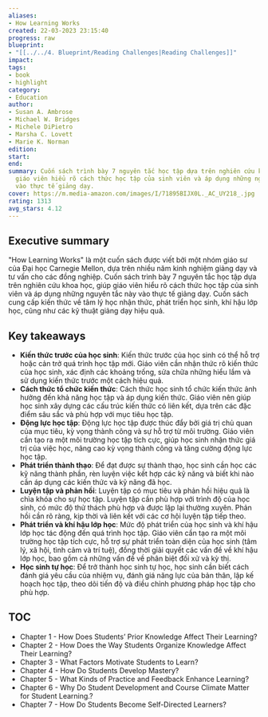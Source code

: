 ```yaml
---
aliases:
- How Learning Works
created: 22-03-2023 23:15:40
progress: raw
blueprint:
- "[[../../4. Blueprint/Reading Challenges|Reading Challenges]]"
impact:
tags:
- book
- highlight
category:
- Education
author:
- Susan A. Ambrose
- Michael W. Bridges
- Michele DiPietro
- Marsha C. Lovett
- Marie K. Norman
edition:
start:
end:
summary: Cuốn sách trình bày 7 nguyên tắc học tập dựa trên nghiên cứu khoa học, giúp
  giáo viên hiểu rõ cách thức học tập của sinh viên và áp dụng những nguyên tắc này
  vào thực tế giảng dạy.
cover: https://m.media-amazon.com/images/I/71895BIJX0L._AC_UY218_.jpg
rating: 1313
avg_stars: 4.12
---
```


## Executive summary

"How Learning Works" là một cuốn sách được viết bởi một nhóm giáo sư của Đại học Carnegie Mellon, dựa trên nhiều năm kinh nghiệm giảng dạy và tư vấn cho các đồng nghiệp. Cuốn sách trình bày 7 nguyên tắc học tập dựa trên nghiên cứu khoa học, giúp giáo viên hiểu rõ cách thức học tập của sinh viên và áp dụng những nguyên tắc này vào thực tế giảng dạy. Cuốn sách cung cấp kiến thức về tâm lý học nhận thức, phát triển học sinh, khí hậu lớp học, cũng như các kỹ thuật giảng dạy hiệu quả. 

## Key takeaways

* **Kiến thức trước của học sinh**: Kiến thức trước của học sinh có thể hỗ trợ hoặc cản trở quá trình học tập mới. Giáo viên cần nhận thức rõ kiến thức của học sinh, xác định các khoảng trống, sửa chữa những hiểu lầm và sử dụng kiến thức trước một cách hiệu quả.
* **Cách thức tổ chức kiến thức**: Cách thức học sinh tổ chức kiến thức ảnh hưởng đến khả năng học tập và áp dụng kiến thức. Giáo viên nên giúp học sinh xây dựng các cấu trúc kiến thức có liên kết, dựa trên các đặc điểm sâu sắc và phù hợp với mục tiêu học tập.
* **Động lực học tập**: Động lực học tập được thúc đẩy bởi giá trị chủ quan của mục tiêu, kỳ vọng thành công và sự hỗ trợ từ môi trường. Giáo viên cần tạo ra một môi trường học tập tích cực, giúp học sinh nhận thức giá trị của việc học, nâng cao kỳ vọng thành công và tăng cường động lực học tập.
* **Phát triển thành thạo**:  Để đạt được sự thành thạo, học sinh cần học các kỹ năng thành phần, rèn luyện việc kết hợp các kỹ năng và biết khi nào cần áp dụng các kiến thức và kỹ năng đã học.
* **Luyện tập và phản hồi**: Luyện tập có mục tiêu và phản hồi hiệu quả là chìa khóa cho sự học tập. Luyện tập cần phù hợp với trình độ của học sinh, có mức độ thử thách phù hợp và được lặp lại thường xuyên. Phản hồi cần rõ ràng, kịp thời và liên kết với các cơ hội luyện tập tiếp theo.
* **Phát triển và khí hậu lớp học**:  Mức độ phát triển của học sinh và khí hậu lớp học tác động đến quá trình học tập. Giáo viên cần tạo ra một môi trường học tập tích cực, hỗ trợ sự phát triển toàn diện của học sinh (tâm lý, xã hội, tình cảm và trí tuệ), đồng thời giải quyết các vấn đề về khí hậu lớp học, bao gồm cả những vấn đề về phân biệt đối xử và kỳ thị.
* **Học sinh tự học**:  Để trở thành học sinh tự học, học sinh cần biết cách đánh giá yêu cầu của nhiệm vụ, đánh giá năng lực của bản thân, lập kế hoạch học tập, theo dõi tiến độ và điều chỉnh phương pháp học tập cho phù hợp. 

## TOC

* Chapter 1 - How Does Students’ Prior Knowledge Affect Their Learning?
* Chapter 2 - How Does the Way Students Organize Knowledge Affect Their Learning?
* Chapter 3 - What Factors Motivate Students to Learn?
* Chapter 4 - How Do Students Develop Mastery?
* Chapter 5 - What Kinds of Practice and Feedback Enhance Learning?
* Chapter 6 - Why Do Student Development and Course Climate Matter for Student Learning.?
* Chapter 7 - How Do Students Become Self-Directed Learners?
